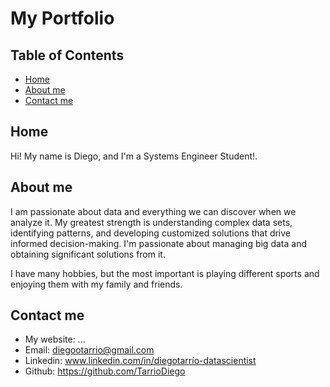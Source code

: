 # My Portfolio

## Table of Contents

- [Home](#home)
- [About me](#about-me)
- [Contact me](#contact-me)


## Home

Hi! My name is Diego, and I'm a Systems Engineer Student!.


## About me

I am passionate about data and everything we can discover when we analyze it. My greatest strength is understanding complex data sets, identifying patterns, and developing customized solutions that drive informed decision-making. I'm passionate about managing big data and obtaining significant solutions from it.

I have many hobbies, but the most important is playing different sports and enjoying them with my family and friends.


## Contact me

- My website: ...
- Email: diegootarrio@gmail.com
- Linkedin: www.linkedin.com/in/diegotarrío-datascientist
- Github: https://github.com/TarrioDiego